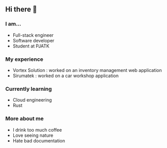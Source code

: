 ## Hi there 👋

### I am...

- Full-stack engineer
- Software developer
- Student at PJATK

### My experience

- Vortex Solution : worked on an inventory management web application
- Sirumatek : worked on a car workshop application

### Currently learning

- Cloud engineering
- Rust

### More about me

- I drink too much coffee
- Love seeing nature
- Hate bad documentation
<!--
**darknbolt/darknbolt** is a ✨ _special_ ✨ repository because its `README.md` (this file) appears on your GitHub profile.

Here are some ideas to get you started:

- 🔭 I’m currently working on ...
- 🌱 I’m currently learning ...
- 👯 I’m looking to collaborate on ...
- 🤔 I’m looking for help with ...
- 💬 Ask me about ...
- 📫 How to reach me: ...
- 😄 Pronouns: ...
- ⚡ Fun fact: ...
-->
